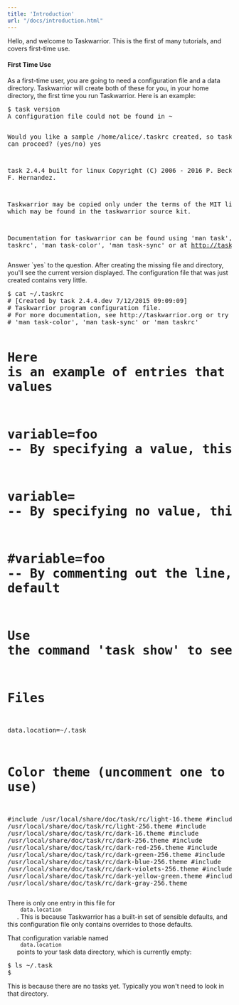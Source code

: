 ```yaml
---
title: 'Introduction'
url: "/docs/introduction.html"
---
```

<div class="col-md-10 main">
 <div class="row">
  <a name="intro">
  </a>
  <p>
   Hello, and welcome to Taskwarrior. This is the first of many
              tutorials, and covers first-time use.
  </p>
  <a name="first">
  </a>
  <h4>
   First Time Use
  </h4>
  <p>
   As a first-time user, you are going to need a configuration file and a data directory. Taskwarrior will create both of these for you, in your home directory, the first time you run Taskwarrior. Here is an example:
  </p>
  <pre>$ task version
A configuration file could not be found in ~

Would you like a sample /home/alice/.taskrc created, so taskwarrior can
proceed? (yes/no) yes

task 2.4.4 built for linux
Copyright (C) 2006 - 2016 P. Beckingham, F. Hernandez.

Taskwarrior may be copied only under the terms of the MIT license, which may
be found in the taskwarrior source kit.

Documentation for taskwarrior can be found using 'man task', 'man taskrc',
'man task-color', 'man task-sync' or at http://taskwarrior.org</pre>
  <p>
   Answer `yes` to the question. After creating the missing file and
              directory, you'll see the current version displayed. The
              configuration file that was just created contains very little.
  </p>
  <pre>$ cat ~/.taskrc
# [Created by task 2.4.4.dev 7/12/2015 09:09:09]
# Taskwarrior program configuration file.
# For more documentation, see http://taskwarrior.org or try 'man task',
# 'man task-color', 'man task-sync' or 'man taskrc'

# Here is an example of entries that use the default, override and blank values
#   variable=foo   -- By specifying a value, this overrides the default
#   variable=      -- By specifying no value, this means no default
#   #variable=foo  -- By commenting out the line, or deleting it, this uses the default

# Use the command 'task show' to see all defaults and overrides

# Files
data.location=~/.task

# Color theme (uncomment one to use)
#include /usr/local/share/doc/task/rc/light-16.theme
#include /usr/local/share/doc/task/rc/light-256.theme
#include /usr/local/share/doc/task/rc/dark-16.theme
#include /usr/local/share/doc/task/rc/dark-256.theme
#include /usr/local/share/doc/task/rc/dark-red-256.theme
#include /usr/local/share/doc/task/rc/dark-green-256.theme
#include /usr/local/share/doc/task/rc/dark-blue-256.theme
#include /usr/local/share/doc/task/rc/dark-violets-256.theme
#include /usr/local/share/doc/task/rc/dark-yellow-green.theme
#include /usr/local/share/doc/task/rc/dark-gray-256.theme</pre>
  <p>
   There is only one entry in this file for
   <code>
    data.location
   </code>
   . This is because Taskwarrior has a
              built-in set of sensible defaults, and this configuration file
              only contains overrides to those defaults.
  </p>
  <p>
   That configuration variable named
   <code>
    data.location
   </code>
   points to your task data directory, which is currently empty:
  </p>
  <pre>$ ls ~/.task
$</pre>
  <p>
   This is because there are no tasks yet. Typically you won't need
              to look in that directory.
  </p>
 </div>
 <br/>
 <br/>
</div>

